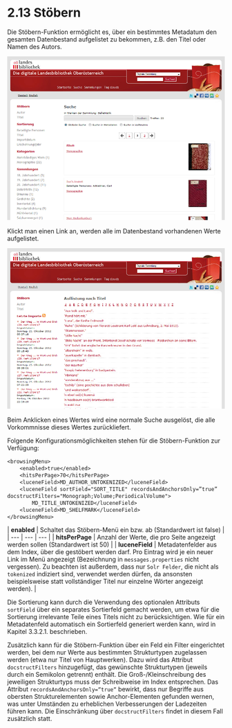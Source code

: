 # 2.13 Stöbern

Die Stöbern-Funktion ermöglicht es, über ein bestimmtes Metadatum den gesamten Datenbestand aufgelistet zu bekommen, z.B. den Titel oder Namen des Autors. 

![](../.gitbook/assets/stoebern_1.png)

Klickt man einen Link an, werden alle im Datenbestand vorhandenen Werte aufgelistet.  


![](../.gitbook/assets/stoebern_2.png)

  
Beim Anklicken eines Wertes wird eine normale Suche ausgelöst, die alle Vorkommnisse dieses Wertes zurückliefert.

Folgende Konfigurationsmöglichkeiten stehen für die Stöbern-Funktion zur Verfügung:

```markup
<browsingMenu>
    <enabled>true</enabled>
    <hitsPerPage>70</hitsPerPage>
    <luceneField>MD_AUTHOR_UNTOKENIZED</luceneField>
    <luceneField sortField="SORT_TITLE" recordsAndAnchorsOnly=”true”    docstructFilters="Monograph;Volume;PeriodicalVolume">
        MD_TITLE_UNTOKENIZED</luceneField>
    <luceneField>MD_SHELFMARK</luceneField>
</browsingMenu>
```



| **enabled** | Schaltet das Stöbern-Menü ein bzw. ab \(Standardwert ist false\) |
| --- | --- | --- |
| **hitsPerPage** | Anzahl der Werte, die pro Seite angezeigt werden sollen \(Standardwert ist 50\) |
| **luceneField** | Metadatenfelder aus dem Index, über die gestöbert werden darf. Pro Eintrag wird je ein neuer Link im Menü angezeigt \(Bezeichnung in `messages.properties` nicht vergessen\). Zu beachten ist außerdem, dass nur `Solr Felder`, die nicht als `tokenized` indiziert sind, verwendet werden dürfen, da ansonsten beispielsweise statt vollständiger Titel nur einzelne Wörter angezeigt werden\). |

Die Sortierung kann durch die Verwendung des optionalen Attributs `sortField` über ein separates Sortierfeld gemacht werden, um etwa für die Sortierung irrelevante Teile eines Titels nicht zu berücksichtigen. Wie für ein Metadatenfeld automatisch ein Sortierfeld generiert werden kann, wird in Kapitel 3.3.2.1. beschrieben.

Zusätzlich kann für die Stöbern-Funktion über ein Feld ein Filter eingerichtet werden, bei dem nur Werte aus bestimmten Strukturtypen zugelassen werden \(etwa nur Titel von Hauptwerken\). Dazu wird das Attribut `docstructFilters` hinzugefügt, das gewünschte Strukturtypen \(jeweils durch ein Semikolon getrennt\) enthält. Die Groß-/Kleinschreibung des jeweiligen Strukturtyps muss der Schreibweise im Index entsprechen. Das Attribut `recordsAndAnchorsOnly=“true“` bewirkt, dass nur Begriffe aus obersten Strukturelementen sowie Anchor-Elementen gefunden wernen, was unter Umständen zu erheblichen Verbesserungen der Ladezeiten führen kann. Die Einschränkung über `docstructFilters` findet in diesem Fall zusätzlich statt.

